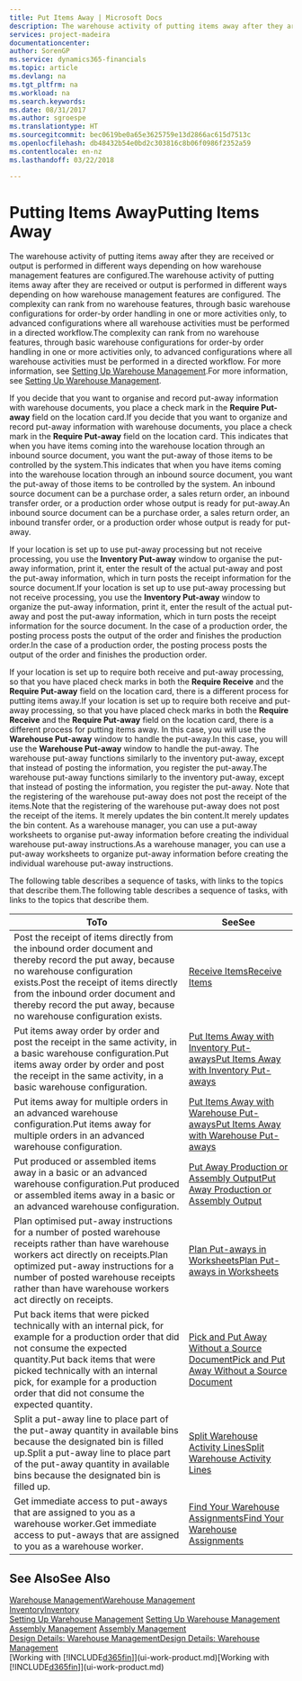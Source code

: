 ```yaml
---
title: Put Items Away | Microsoft Docs
description: The warehouse activity of putting items away after they are received or output is performed in different ways depending on how warehouse management features are configured.
services: project-madeira
documentationcenter: 
author: SorenGP
ms.service: dynamics365-financials
ms.topic: article
ms.devlang: na
ms.tgt_pltfrm: na
ms.workload: na
ms.search.keywords: 
ms.date: 08/31/2017
ms.author: sgroespe
ms.translationtype: HT
ms.sourcegitcommit: bec0619be0a65e3625759e13d2866ac615d7513c
ms.openlocfilehash: db48432b54e0bd2c303816c8b06f0986f2352a59
ms.contentlocale: en-nz
ms.lasthandoff: 03/22/2018

---
```

# <a name="putting-items-away"></a><span data-ttu-id="84181-103">Putting Items Away</span><span class="sxs-lookup"><span data-stu-id="84181-103">Putting Items Away</span></span>
<span data-ttu-id="84181-104">The warehouse activity of putting items away after they are received or output is performed in different ways depending on how warehouse management features are configured.</span><span class="sxs-lookup"><span data-stu-id="84181-104">The warehouse activity of putting items away after they are received or output is performed in different ways depending on how warehouse management features are configured.</span></span> <span data-ttu-id="84181-105">The complexity can rank from no warehouse features, through basic warehouse configurations for order-by order handling in one or more activities only, to advanced configurations where all warehouse activities must be performed in a directed workflow.</span><span class="sxs-lookup"><span data-stu-id="84181-105">The complexity can rank from no warehouse features, through basic warehouse configurations for order-by order handling in one or more activities only, to advanced configurations where all warehouse activities must be performed in a directed workflow.</span></span> <span data-ttu-id="84181-106">For more information, see [Setting Up Warehouse Management](warehouse-setup-warehouse.md).</span><span class="sxs-lookup"><span data-stu-id="84181-106">For more information, see [Setting Up Warehouse Management](warehouse-setup-warehouse.md).</span></span>

<span data-ttu-id="84181-107">If you decide that you want to organise and record put-away information with warehouse documents, you place a check mark in the **Require Put-away** field on the location card.</span><span class="sxs-lookup"><span data-stu-id="84181-107">If you decide that you want to organize and record put-away information with warehouse documents, you place a check mark in the **Require Put-away** field on the location card.</span></span> <span data-ttu-id="84181-108">This indicates that when you have items coming into the warehouse location through an inbound source document, you want the put-away of those items to be controlled by the system.</span><span class="sxs-lookup"><span data-stu-id="84181-108">This indicates that when you have items coming into the warehouse location through an inbound source document, you want the put-away of those items to be controlled by the system.</span></span> <span data-ttu-id="84181-109">An inbound source document can be a purchase order, a sales return order, an inbound transfer order, or a production order whose output is ready for put-away.</span><span class="sxs-lookup"><span data-stu-id="84181-109">An inbound source document can be a purchase order, a sales return order, an inbound transfer order, or a production order whose output is ready for put-away.</span></span>  

<span data-ttu-id="84181-110">If your location is set up to use put-away processing but not receive processing, you use the **Inventory Put-away** window to organise the put-away information, print it, enter the result of the actual put-away and post the put-away information, which in turn posts the receipt information for the source document.</span><span class="sxs-lookup"><span data-stu-id="84181-110">If your location is set up to use put-away processing but not receive processing, you use the **Inventory Put-away** window to organize the put-away information, print it, enter the result of the actual put-away and post the put-away information, which in turn posts the receipt information for the source document.</span></span> <span data-ttu-id="84181-111">In the case of a production order, the posting process posts the output of the order and finishes the production order.</span><span class="sxs-lookup"><span data-stu-id="84181-111">In the case of a production order, the posting process posts the output of the order and finishes the production order.</span></span>

<span data-ttu-id="84181-112">If your location is set up to require both receive and put-away processing, so that you have placed check marks in both the **Require Receive** and the **Require Put-away** field on the location card, there is a different process for putting items away.</span><span class="sxs-lookup"><span data-stu-id="84181-112">If your location is set up to require both receive and put-away processing, so that you have placed check marks in both the **Require Receive** and the **Require Put-away** field on the location card, there is a different process for putting items away.</span></span> <span data-ttu-id="84181-113">In this case, you will use the **Warehouse Put-away** window to handle the put-away.</span><span class="sxs-lookup"><span data-stu-id="84181-113">In this case, you will use the **Warehouse Put-away** window to handle the put-away.</span></span> <span data-ttu-id="84181-114">The warehouse put-away functions similarly to the inventory put-away, except that instead of posting the information, you register the put-away.</span><span class="sxs-lookup"><span data-stu-id="84181-114">The warehouse put-away functions similarly to the inventory put-away, except that instead of posting the information, you register the put-away.</span></span> <span data-ttu-id="84181-115">Note that the registering of the warehouse put-away does not post the receipt of the items.</span><span class="sxs-lookup"><span data-stu-id="84181-115">Note that the registering of the warehouse put-away does not post the receipt of the items.</span></span> <span data-ttu-id="84181-116">It merely updates the bin content.</span><span class="sxs-lookup"><span data-stu-id="84181-116">It merely updates the bin content.</span></span> <span data-ttu-id="84181-117">As a warehouse manager, you can use a put-away worksheets to organise put-away information before creating the individual warehouse put-away instructions.</span><span class="sxs-lookup"><span data-stu-id="84181-117">As a warehouse manager, you can use a put-away worksheets to organize put-away information before creating the individual warehouse put-away instructions.</span></span>

<span data-ttu-id="84181-118">The following table describes a sequence of tasks, with links to the topics that describe them.</span><span class="sxs-lookup"><span data-stu-id="84181-118">The following table describes a sequence of tasks, with links to the topics that describe them.</span></span>   

|<span data-ttu-id="84181-119">**To**</span><span class="sxs-lookup"><span data-stu-id="84181-119">**To**</span></span>|<span data-ttu-id="84181-120">**See**</span><span class="sxs-lookup"><span data-stu-id="84181-120">**See**</span></span>|  
|------------|-------------|  
|<span data-ttu-id="84181-121">Post the receipt of items directly from the inbound order document and thereby record the put away, because no warehouse configuration exists.</span><span class="sxs-lookup"><span data-stu-id="84181-121">Post the receipt of items directly from the inbound order document and thereby record the put away, because no warehouse configuration exists.</span></span>|[<span data-ttu-id="84181-122">Receive Items</span><span class="sxs-lookup"><span data-stu-id="84181-122">Receive Items</span></span>](warehouse-how-receive-items.md)|  
|<span data-ttu-id="84181-123">Put items away order by order and post the receipt in the same activity, in a basic warehouse configuration.</span><span class="sxs-lookup"><span data-stu-id="84181-123">Put items away order by order and post the receipt in the same activity, in a basic warehouse configuration.</span></span>|[<span data-ttu-id="84181-124">Put Items Away with Inventory Put-aways</span><span class="sxs-lookup"><span data-stu-id="84181-124">Put Items Away with Inventory Put-aways</span></span>](warehouse-how-to-put-items-away-with-inventory-put-aways.md)|  
|<span data-ttu-id="84181-125">Put items away for multiple orders in an advanced warehouse configuration.</span><span class="sxs-lookup"><span data-stu-id="84181-125">Put items away for multiple orders in an advanced warehouse configuration.</span></span>|[<span data-ttu-id="84181-126">Put Items Away with Warehouse Put-aways</span><span class="sxs-lookup"><span data-stu-id="84181-126">Put Items Away with Warehouse Put-aways</span></span>](warehouse-how-to-put-items-away-with-warehouse-put-aways.md)|  
|<span data-ttu-id="84181-127">Put produced or assembled items away in a basic or an advanced warehouse configuration.</span><span class="sxs-lookup"><span data-stu-id="84181-127">Put produced or assembled items away in a basic or an advanced warehouse configuration.</span></span>|[<span data-ttu-id="84181-128">Put Away Production or Assembly Output</span><span class="sxs-lookup"><span data-stu-id="84181-128">Put Away Production or Assembly Output</span></span>](warehouse-how-to-put-away-production-output.md)|
|<span data-ttu-id="84181-129">Plan optimised put-away instructions for a number of posted warehouse receipts rather than have warehouse workers act directly on receipts.</span><span class="sxs-lookup"><span data-stu-id="84181-129">Plan optimized put-away instructions for a number of posted warehouse receipts rather than have warehouse workers act directly on receipts.</span></span>|[<span data-ttu-id="84181-130">Plan Put-aways in Worksheets</span><span class="sxs-lookup"><span data-stu-id="84181-130">Plan Put-aways in Worksheets</span></span>](warehouse-how-to-plan-put-aways-in-worksheets.md)|  
|<span data-ttu-id="84181-131">Put back items that were picked technically with an internal pick, for example for a production order that did not consume the expected quantity.</span><span class="sxs-lookup"><span data-stu-id="84181-131">Put back items that were picked technically with an internal pick, for example for a production order that did not consume the expected quantity.</span></span>|[<span data-ttu-id="84181-132">Pick and Put Away Without a Source Document</span><span class="sxs-lookup"><span data-stu-id="84181-132">Pick and Put Away Without a Source Document</span></span>](warehouse-how-to-create-put-aways-from-internal-put-aways.md)|
|<span data-ttu-id="84181-133">Split a put-away line to place part of the put-away quantity in available bins because the designated bin is filled up.</span><span class="sxs-lookup"><span data-stu-id="84181-133">Split a put-away line to place part of the put-away quantity in available bins because the designated bin is filled up.</span></span>|[<span data-ttu-id="84181-134">Split Warehouse Activity Lines</span><span class="sxs-lookup"><span data-stu-id="84181-134">Split Warehouse Activity Lines</span></span>](warehouse-how-to-split-warehouse-activity-lines.md)|
|<span data-ttu-id="84181-135">Get immediate access to put-aways that are assigned to you as a warehouse worker.</span><span class="sxs-lookup"><span data-stu-id="84181-135">Get immediate access to put-aways that are assigned to you as a warehouse worker.</span></span>|[<span data-ttu-id="84181-136">Find Your Warehouse Assignments</span><span class="sxs-lookup"><span data-stu-id="84181-136">Find Your Warehouse Assignments</span></span>](warehouse-how-to-find-your-warehouse-assignments.md)|    

## <a name="see-also"></a><span data-ttu-id="84181-137">See Also</span><span class="sxs-lookup"><span data-stu-id="84181-137">See Also</span></span>  
[<span data-ttu-id="84181-138">Warehouse Management</span><span class="sxs-lookup"><span data-stu-id="84181-138">Warehouse Management</span></span>](warehouse-manage-warehouse.md)  
[<span data-ttu-id="84181-139">Inventory</span><span class="sxs-lookup"><span data-stu-id="84181-139">Inventory</span></span>](inventory-manage-inventory.md)  
<span data-ttu-id="84181-140">[Setting Up Warehouse Management](warehouse-setup-warehouse.md)   </span><span class="sxs-lookup"><span data-stu-id="84181-140">[Setting Up Warehouse Management](warehouse-setup-warehouse.md)   </span></span>  
<span data-ttu-id="84181-141">[Assembly Management](assembly-assemble-items.md)  </span><span class="sxs-lookup"><span data-stu-id="84181-141">[Assembly Management](assembly-assemble-items.md)  </span></span>  
[<span data-ttu-id="84181-142">Design Details: Warehouse Management</span><span class="sxs-lookup"><span data-stu-id="84181-142">Design Details: Warehouse Management</span></span>](design-details-warehouse-management.md)  
<span data-ttu-id="84181-143">[Working with [!INCLUDE[d365fin](includes/d365fin_md.md)]](ui-work-product.md)</span><span class="sxs-lookup"><span data-stu-id="84181-143">[Working with [!INCLUDE[d365fin](includes/d365fin_md.md)]](ui-work-product.md)</span></span>  

